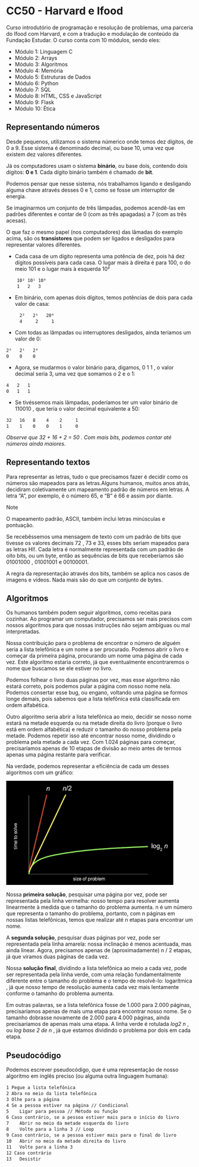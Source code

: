 # CC50 - Harvard e Ifood

Curso introdutório de programação e resolução de problemas, uma parceria do Ifood com Harvard, e com a tradução e modulação de conteúdo da Fundação Estudar.
O curso conta com 10 módulos, sendo eles:
* Módulo 1: Linguagem C
* Módulo 2: Arrays
* Módulo 3: Algoritmos
* Módulo 4: Memória
* Módulo 5: Estruturas de Dados
* Módulo 6: Python
* Módulo 7: SQL
* Módulo 8: HTML, CSS e JavaScript
* Módulo 9: Flask
* Módulo 10: Ética

## Representando números
Desde pequenos, utilizamos o sistema númerico onde temos dez dígitos, de 0 a 9. Esse sistema é denominado decimal, ou base 10, uma vez que existem dez valores diferentes.

Já os computadores usam o sistema **binário**, ou base dois, contendo dois dígitos: **0 e 1**. Cada dígito binário também é chamado de **bit**.

Podemos pensar que nesse sistema, nós trabalhamos ligando e desligando alguma chave através desses 0 e 1, como se fosse um interruptor de energia.

Se imaginarmos um conjunto de três lâmpadas, podemos acendê-las em padrões diferentes e contar de 0 (com as três apagadas) a 7 (com as três acesas).

O que faz o mesmo papel (nos computadores) das lâmadas do exemplo acima, são os **transistores** que podem ser ligados e desligados para representar valores diferentes.

* Cada casa de um dígito representa uma potência de dez, pois há dez dígitos possíveis para cada casa. O lugar mais à direita é para 100, o do meio 101 e o lugar mais à esquerda 10²

```
    10² 10¹ 10⁰
    1   2   3
```

* Em binário, com apenas dois dígitos, temos potências de dois para cada valor de casa:

```
     2²   2¹   20⁰
     4     2     1
```

* Com todas as lâmpadas ou interruptores desligados, ainda teríamos um valor de 0:
```
2²   2¹   2⁰
0    0    0
```

* Agora, se mudarmos o valor binário para, digamos, 0 1 1 , o valor decimal seria 3, uma vez que somamos o 2 e o 1:
```
4   2   1
0   1   1
```

* Se tivéssemos mais lâmpadas, poderíamos ter um valor binário de 110010 , que teria o valor decimal equivalente a 50:
```
32   16   8    4    2     1
1    1    0    0    1     0
```

*Observe que 32 + 16 + 2 = 50 . Com mais bits, podemos contar até números ainda maiores.*

## Representando textos
Para representar as letras, tudo o que precisamos fazer é decidir como os números são mapeados para as letras.Alguns humanos, muitos anos atrás, decidiram coletivamente um mapeamento padrão de números em letras. A letra “A”, por exemplo, é o número 65, e “B” é 66 e assim por diante.

>[!NOTE]
>
>O mapeamento padrão, ASCII, também inclui letras minúsculas e pontuação.

Se recebêssemos uma mensagem de texto com um padrão de bits que tivesse os valores decimais 72 , 73 e 33, esses bits seriam mapeados para as letras HI!. Cada letra é normalmente representada com um padrão de oito bits, ou um byte, então as sequências de bits que receberíamos são 01001000 , 01001001 e 00100001.

A regra da representação através dos bits, também se aplica nos casos de imagens e vídeos. Nada mais são do que um conjunto de bytes.

## Algoritmos
Os humanos também podem seguir algoritmos, como receitas para cozinhar. Ao programar um computador, precisamos ser mais precisos com nossos algoritmos para que nossas instruções não sejam ambíguas ou mal interpretadas.

Nossa contribuição para o problema de encontrar o número de alguém seria a lista telefônica e um nome a ser procurado. Podemos abrir o livro e começar da primeira página, procurando um nome uma página de cada vez. Este algoritmo estaria correto, já que eventualmente encontraremos o nome que buscamos se ele estiver no livro.

Podemos folhear o livro duas páginas por vez, mas esse algoritmo não estará correto, pois podemos pular a página com nosso nome nela. Podemos consertar esse bug, ou engano, voltando uma página se formos longe demais, pois sabemos que a lista telefônica está classificada em ordem alfabética.

Outro algoritmo seria abrir a lista telefônica ao meio, decidir se nosso nome estará na metade esquerda ou na metade direita do livro (porque o livro está em ordem alfabética) e reduzir o tamanho do nosso problema pela metade. Podemos repetir isso até encontrar nosso nome, dividindo o problema pela metade a cada vez. Com 1.024 páginas para começar, precisaríamos apenas de 10 etapas de divisão ao meio antes de termos apenas uma página restante para verificar. 

Na verdade, podemos representar a eficiência de cada um desses algoritmos com um gráfico:

<img src='./imgs/CC50_algoritmos.webp' width='450px'>

Nossa **primeira solução**, pesquisar uma página por vez, pode ser representada pela linha vermelha: nosso tempo para resolver aumenta linearmente à medida que o tamanho do problema aumenta. n é um número que representa o tamanho do problema, portanto, com n páginas em nossas listas telefônicas, temos que realizar até n etapas para encontrar um nome.

A **segunda solução**, pesquisar duas páginas por vez, pode ser representada pela linha amarela: nossa inclinação é menos acentuada, mas ainda linear. Agora, precisamos apenas de (aproximadamente) n / 2 etapas, já que viramos duas páginas de cada vez.

Nossa **solução final**, dividindo a lista telefônica ao meio a cada vez, pode ser representada pela linha verde, com uma relação fundamentalmente diferente entre o tamanho do problema e o tempo de resolvê-lo: logarítmica , já que nosso tempo de resolução aumenta cada vez mais lentamente conforme o tamanho do problema aumenta.

Em outras palavras, se a lista telefônica fosse de 1.000 para 2.000 páginas, precisaríamos apenas de mais uma etapa para encontrar nosso nome. Se o tamanho dobrasse novamente de 2.000 para 4.000 páginas, ainda precisaríamos de apenas mais uma etapa. A linha verde é rotulada *log2 n* , ou *log base 2 de n* , já que estamos dividindo o problema por dois em cada etapa.

## Pseudocódigo

Podemos escrever pseudocódigo, que é uma representação de nosso algoritmo em inglês preciso (ou alguma outra linguagem humana):

```
1 Pegue a lista telefônica
2 Abra no meio da lista telefônica
3 Olhe para a página
4 Se a pessoa estiver na página // Condicional
5    Ligar para pessoa // Método ou função
6 Caso contrário, se a pessoa estiver mais para o início do livro
7    Abrir no meio da metade esquerda do livro
8    Volte para a linha 3 // Loop
9 Caso contrário, se a pessoa estiver mais para o final do livro
10   Abrir no meio da metade direita do livro
11   Volte para a linha 3
12 Caso contrário
13   Desistir
```

